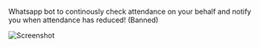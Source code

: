 Whatsapp bot to continously check attendance on your behalf and notify you when attendance has reduced! (Banned)

![Screenshot](https://github.com/viralgupta/Whatsapp-Attendance-Bot/assets/119971154/7d492133-b88e-4de1-85ca-414fc8e901e8)
